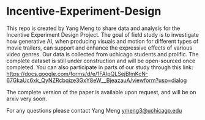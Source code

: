 # Incentive-Experiment-Design
This repo is created by Yang Meng to share data and analysis for the Incentive Experiment Design Project. The goal of field study is to investigate how generative AI, when producing visuals and motion for different types of movie trailers, can support and enhance the expressive effects of various video genres. Our data is collected from uchicago students and prolific. The complete dataset is still under construction and will be open-sourced once completed. You can also participate in parts of our study through this link: https://docs.google.com/forms/d/e/1FAIpQLSejBImKcN-67GkaUc6xk_QyNZRcbqize3GxY8eW__BjeazauA/viewform?usp=dialog

The complete version of the paper is available upon request, and will be on arxiv very soon. 

For any questions please contact Yang Meng ymeng3@uchicago.edu
